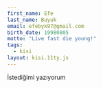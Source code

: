 ```yaml
---
first_name: Efe
last_name: Buyuk
email: efebyk97@gmail.com
birth_date: 19980805
motto: "Live fast die young!"
tags:
  - kisi
layout: kisi.11ty.js
---
```


İstediğimi yazıyorum